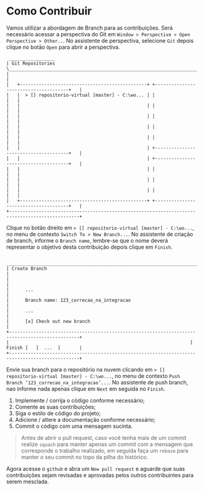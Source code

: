 Como Contribuir
=========================================
Vamos utilizar a abordagem de Branch para as contribuições. Será necessário acessar a perspectiva do Git em `Window > Perspective > Open Perspective > Other..`. No assistente de perspectiva, selecione `Git` depois clique no botão `Open` para abrir a perspectiva.

     _________________
    | Git Repositories \_____________________________________________________________________________
    |                                                                                                |
    |   +-----------------------------------------------+ +--------------------------------------+   |
    |   |  > [] repositorio-virtual [master] - C:\wo... | |                                      |   |
    |   |                                               | |                                      |   |
    |   |                                               | |                                      |   |
    |   |                                               | |                                      |   |
    |   |                                               | |                                      |   |
    |   |                                               | +--------------------------------------+   |
    |   |                                               | +--------------------------------------+   |
    |   |                                               | |                                      |   |
    |   |                                               | |                                      |   |
    |   |                                               | |                                      |   |
    |   +-----------------------------------------------+ +--------------------------------------+   |
    +------------------------------------------------------------------------------------------------+

Clique no botão direito em `> [] repositorio-virtual [master] - C:\wo...`, no menu de contexto `Switch To > New Branch...`. No assistente de criação de branch, informe o `Branch name`, lembre-se que o nome deverá representar o objetivo desta contribuição depois clique em `Finish`.

     ________________________________________________________________________________________________
    | Create Branch                                                                                  |
    |                                                                                                |
    |      ...                                                                                       |
    |      Branch name: 123_correcao_na_integracao                                                   |
    |      ...                                                                                       |
    |      [x] Check out new branch                                                                  |
    +------------------------------------------------------------------------------------------------+
    |                                                                   [ Finish ]   [  ...  ]       |
    +------------------------------------------------------------------------------------------------+

Envie sua branch para o repositório na nuvem clicando em `> [] repositorio-virtual [master] - C:\wo...`, no menu de contexto `Push Branch ‘123_correcao_na_integracao’...`. No assistente de push branch, nao informe nada apenas clique em `Next` em seguida no `Finish`.

1. Implemente / corrija o código conforme necessário;
2. Comente as suas contribuições;
3. Siga o estilo de código do projeto;
4. Adicione / altere a documentação conforme necessário;
5. Commit o código com uma mensagem sucinta.

> Antes de abrir o pull request, caso você tenha mais de um commit realize `squash` para manter apenas um commit com a mensagem que corresponde o trabalho realizado, em seguida faça um `rebase` para manter o seu commit no topo da pilha do histórico.

Agora acesse o `github` e abra um `New pull request` e aguarde que suas contribuições sejam revisadas e aprovadas pelos outros contribuintes para serem mesclada. 
